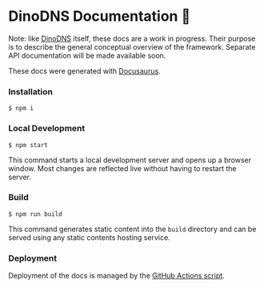 # DinoDNS Documentation 🦕

Note: like [DinoDNS](https://github.com/jafayer/dinodns) itself, these docs are a work in progress. Their purpose is to describe the general conceptual overview of the framework. Separate API documentation will be made available soon.

These docs were generated with [Docusaurus](https://docusaurus.io).

### Installation

```
$ npm i
```

### Local Development

```
$ npm start
```

This command starts a local development server and opens up a browser window. Most changes are reflected live without having to restart the server.

### Build

```
$ npm run build
```

This command generates static content into the `build` directory and can be served using any static contents hosting service.

### Deployment

Deployment of the docs is managed by the [GitHub Actions script](https://github.com/jafayer/dinodns-docs/blob/main/.github/workflows/deploy.yaml).